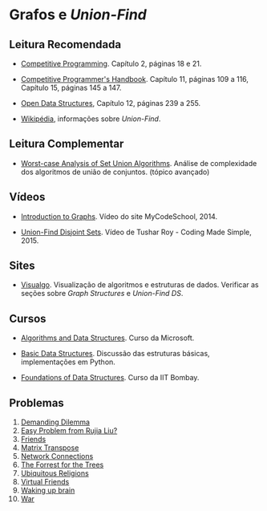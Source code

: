 Grafos e _Union-Find_
=====================


Leitura Recomendada
-------------------

- [Competitive Programming](https://cpbook.net/#CP1details). Capítulo 2, páginas 18 e 21.

- [Competitive Programmer's Handbook](https://cses.fi/book.html). Capítulo 11, páginas 109 a 116, Capítulo 15, páginas 145 a 147.

- [Open Data Structures](http://opendatastructures.org/), Capítulo 12, páginas 239 a 255.

- [Wikipédia](https://en.wikipedia.org/wiki/Disjoint-set_data_structure), informações sobre _Union-Find_.

Leitura Complementar
--------------------

- [Worst-case Analysis of Set Union Algorithms](https://dl.acm.org/citation.cfm?doid=62.2160). Análise de complexidade dos algoritmos de união de conjuntos. (tópico avançado)

Vídeos
------

- [Introduction to Graphs](https://www.youtube.com/watch?v=gXgEDyodOJU). Vídeo do site MyCodeSchool, 2014.

- [Union-Find Disjoint Sets](https://www.youtube.com/watch?v=ID00PMy0-vE). Vídeo de 
Tushar Roy - Coding Made Simple, 2015.


Sites
-----

- [Visualgo](https://visualgo.net/en). Visualização de algoritmos e estruturas de dados. Verificar as seções sobre _Graph Structures_ e _Union-Find DS_.

Cursos
------

- [Algorithms and Data Structures](https://www.edx.org/course/algorithms-data-structures-microsoft-dev285x-1). Curso da Microsoft.

- [Basic Data Structures](http://interactivepython.org/runestone/static/pythonds/BasicDS/toctree.html). Discussão das estruturas básicas, implementações em Python.

- [Foundations of Data Structures](https://www.edx.org/course/foundations-of-data-structures). Curso da IIT Bombay.

Problemas
---------

1. [Demanding Dilemma](https://uva.onlinejudge.org/index.php?option=com_onlinejudge&Itemid=8&category=24&page=show_problem&problem=2545)
1. [Easy Problem from Rujia Liu?](https://uva.onlinejudge.org/index.php?option=com_onlinejudge&Itemid=8&category=24&page=show_problem&problem=3142)
1. [Friends](https://uva.onlinejudge.org/index.php?option=com_onlinejudge&Itemid=8&category=24&page=show_problem&problem=1549)
1. [Matrix Transpose](https://uva.onlinejudge.org/index.php?option=com_onlinejudge&Itemid=8&category=24&page=show_problem&problem=1836)
1. [Network Connections](https://uva.onlinejudge.org/index.php?option=com_onlinejudge&Itemid=8&category=24&page=show_problem&problem=734)
1. [The Forrest for the Trees](https://uva.onlinejudge.org/index.php?option=com_onlinejudge&Itemid=8&category=24&page=show_problem&problem=540)
1. [Ubiquitous Religions](https://uva.onlinejudge.org/index.php?option=com_onlinejudge&Itemid=8&category=24&page=show_problem&problem=1524)
1. [Virtual Friends](https://uva.onlinejudge.org/index.php?option=com_onlinejudge&Itemid=8&category=24&page=show_problem&problem=2498)
1. [Waking up brain](https://uva.onlinejudge.org/index.php?option=com_onlinejudge&Itemid=8&category=24&page=show_problem&problem=1448)
1. [War](https://uva.onlinejudge.org/index.php?option=com_onlinejudge&Itemid=8&category=24&page=show_problem&problem=1099)
